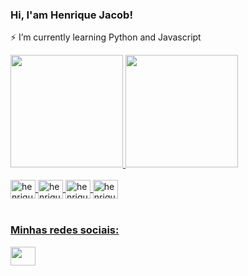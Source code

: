 ### Hi, I'am Henrique Jacob! 
⚡ I’m currently learning Python and Javascript

<div>
  <a href="https://github.com/jacobhenrique">
  <img height="180cm" src="https://github-readme-stats.vercel.app/api?username=jacobhenrique&show_icons=true&theme=gotham&include_all_commits=true&count_private=true"/>
  <img height="180cm" src="https://github-readme-stats.vercel.app/api/top-langs/?username=jacobhenrique&layout=compact&langs_count=16&theme=gotham"/> 
</div>
<div style:"inline_block"> <br>
  <img align="center" alt="henrique-py" height="30" width="40" src="https://cdn.jsdelivr.net/gh/devicons/devicon/icons/python/python-original-wordmark.svg" />
  <img align="center" alt="henrique-py" height="30" width="40" src="https://cdn.jsdelivr.net/gh/devicons/devicon/icons/javascript/javascript-original.svg" />
  <img align="center" alt="henrique-py" height="30" width="40" src="https://cdn.jsdelivr.net/gh/devicons/devicon/icons/css3/css3-original.svg" />
  <img align="center" alt="henrique-py" height="30" width="40" src="https://cdn.jsdelivr.net/gh/devicons/devicon/icons/html5/html5-original.svg" />
</div><br>
  <div>
    <h3>Minhas redes sociais: </h3>
    <a href="https://www.linkedin.com/in/henrique-jacob-carlos-magno-7911ab167" target="_blank"> <img src="https://cdn.jsdelivr.net/gh/devicons/devicon/icons/linkedin/linkedin-original.svg" target="_blank" height="30" width="40" />
    
  </div>
  

